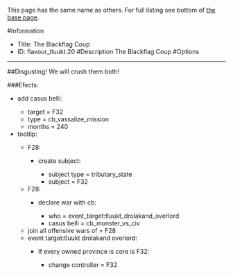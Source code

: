 This page has the same name as others. For full listing see bottom of [the base page](the_blackflag.md).

#Information
 - Title: The Blackflag Coup
 - ID: flavour_tluukt.20
#Description
The Blackflag Coup
#Options

___
##Disgusting! We will crush them both!

###Efects:<ul><li>add casus belli:</li><ul><li>target = F32</li><li>type = cb_vassalize_mission</li><li>months = 240</li></ul><li>tooltip:</li><ul><li>F28:</li><ul><li>create subject:</li><ul><li>subject type = tributary_state</li><li>subject = F32</li></ul></ul><li>F28:</li><ul><li>declare war with cb:</li><ul><li>who = event_target:tluukt_drolakand_overlord</li><li>casus belli = cb_monster_vs_civ</li></ul></ul><li>join all offensive wars of = F28</li><li>event target:tluukt drolakand overlord:</li><ul><li>If every owned province is core is F32:</li><ul><li>change controller = F32</li></ul></ul></ul></ul>

